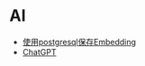 # AI

<!-- links begin -->

- [使用postgresql保存Embedding](使用postgresql保存Embedding.md)
- [ChatGPT](ChatGPT/index)
<!-- links end -->
